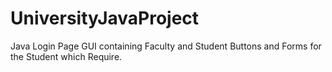 # UniversityJavaProject
Java Login Page GUI containing Faculty and Student Buttons and Forms for the Student which Require.
